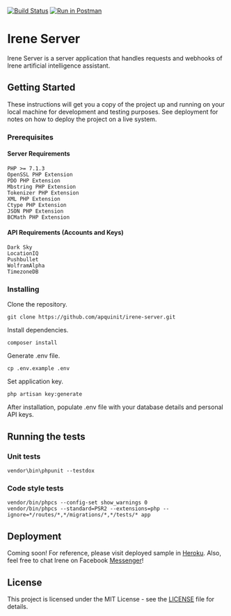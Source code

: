 [![Build Status](https://travis-ci.org/apquinit/irene-server.svg?branch=master)](https://travis-ci.org/apquinit/irene-server)
[![Run in Postman](https://run.pstmn.io/button.svg)](https://app.getpostman.com/run-collection/4a15944cf8740f934549#?env%5BIrene%20-%20Local%5D=W3sia2V5IjoiYmFzZV91cmwiLCJ2YWx1ZSI6IiIsImVuYWJsZWQiOnRydWV9LHsia2V5IjoiZGlhbG9nZmxvd190b2tlbiIsInZhbHVlIjoiIiwiZW5hYmxlZCI6dHJ1ZX0seyJrZXkiOiJwdXNoYnVsbGV0X3Rva2VuIiwidmFsdWUiOiIiLCJlbmFibGVkIjp0cnVlfSx7ImtleSI6InB1c2hidWxsZXRfYWNjZXNzX3Rva2VuIiwidmFsdWUiOiIiLCJlbmFibGVkIjpmYWxzZX1d)

# Irene Server

Irene Server is a server application that handles requests and webhooks of Irene artificial intelligence assistant.

## Getting Started

These instructions will get you a copy of the project up and running on your local machine for development and testing purposes. See deployment for notes on how to deploy the project on a live system.

### Prerequisites

#### Server Requirements

```
PHP >= 7.1.3
OpenSSL PHP Extension
PDO PHP Extension
Mbstring PHP Extension
Tokenizer PHP Extension
XML PHP Extension
Ctype PHP Extension
JSON PHP Extension
BCMath PHP Extension
```

#### API Requirements (Accounts and Keys)

```
Dark Sky
LocationIQ
Pushbullet
WolframAlpha
TimezoneDB
```

### Installing

Clone the repository.

```
git clone https://github.com/apquinit/irene-server.git
```

Install dependencies.

```
composer install
```

Generate .env file.

```
cp .env.example .env
```

Set application key.

```
php artisan key:generate
```

After installation, populate .env file with your database details and personal API keys.

## Running the tests

### Unit tests

```
vendor\bin\phpunit --testdox 
```

### Code style tests

```
vendor/bin/phpcs --config-set show_warnings 0
vendor/bin/phpcs --standard=PSR2 --extensions=php --ignore=*/routes/*,*/migrations/*,*/tests/* app
```

## Deployment

Coming soon! For reference, please visit deployed sample in [Heroku](https://irene-server.herokuapp.com/).
Also, feel free to chat Irene on Facebook [Messenger](https://www.facebook.com/irene.artificial.intelligence.assistant.lite/)!
## License

This project is licensed under the MIT License - see the [LICENSE](LICENSE) file for details.
